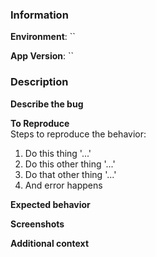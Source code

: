 ### Information
<!-- PRE | SANDBOX | PROD -->
**Environment**: ``  
<!-- e.g. v0.4.12 -->
**App Version**: ``  

### Description
<!-- A clear and concise description of what the bug is. -->
**Describe the bug**  


**To Reproduce**  
Steps to reproduce the behavior:
1. Do this thing '...'
2. Do this other thing '...'
3. Do that other thing '...'
4. And error happens


**Expected behavior**  
<!-- A clear and concise description of what you expected to happen. -->

**Screenshots**  
<!-- If applicable, add screenshots to help explain your problem. -->

**Additional context**  
<!-- Add any other context about the problem here. -->
